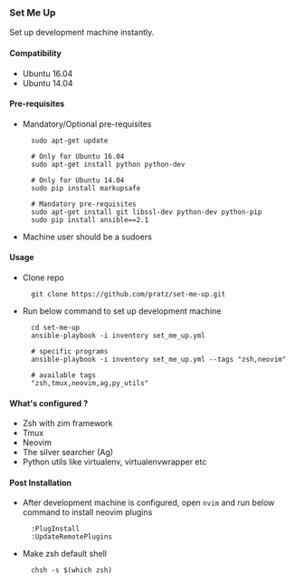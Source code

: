 ### Set Me Up
Set up development machine instantly.


#### Compatibility
- Ubuntu 16.04
- Ubuntu 14.04


#### Pre-requisites
- Mandatory/Optional pre-requisites

        sudo apt-get update

        # Only for Ubuntu 16.04
        sudo apt-get install python python-dev

        # Only for Ubuntu 14.04
        sudo pip install markupsafe

        # Mandatory pre-requisites
        sudo apt-get install git libssl-dev python-dev python-pip
        sudo pip install ansible==2.1

- Machine user should be a sudoers


#### Usage
- Clone repo

        git clone https://github.com/pratz/set-me-up.git

- Run below command to set up development machine

        cd set-me-up
        ansible-playbook -i inventory set_me_up.yml

        # specific programs
        ansible-playbook -i inventory set_me_up.yml --tags "zsh,neovim"

        # available tags
        "zsh,tmux,neovim,ag,py_utils"


#### What's configured ?
- Zsh with zim framework
- Tmux
- Neovim
- The silver searcher (Ag)
- Python utils like virtualenv, virtualenvwrapper etc


#### Post Installation
- After development machine is configured, open `nvim` and run below command to install neovim plugins

        :PlugInstall
        :UpdateRemotePlugins

- Make zsh default shell

        chsh -s $(which zsh)
